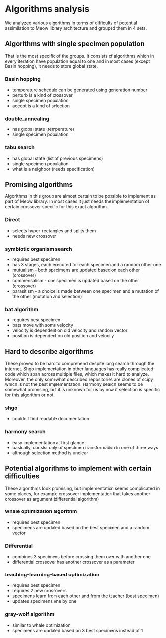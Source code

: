 # Algorithms analysis
We analyzed various algorithms in terms of difficulty of potential assimilation to Meow library architecture and grouped them in 4 sets.

## Algorithms with single specimen population
That is the most specific of the groups. It consists of algorithms which in every iteration have population equal to one and in most cases (except Basin hopping), it needs to store global state.

### Basin hopping
- temperature schedule can be generated using generation number
- perturb is a kind of crossover
- single specimen population
- accept is a kind of selection

### double_annealing
- has global state (temperature)
- single specimen population

### tabu search
- has global state (list of previous specimens)
- single specimen population
- what is a neighbor (needs specification)

## Promising algorithms
Algorithms in this group are almost certain to be possible to implement as part of Meow library. In most cases it just needs the implementation of certain crossover specific for this exact algorithm.

### Direct
- selects hyper-rectangles and splits them
- needs new crossover

### symbiotic organism search
- requires best specimen
- has 3 stages, each executed for each specimen and a random other one
- mutualism - both specimens are updated based on each other (crossover)
- commensalism - one specimen is updated based on the other (crossover)
- parasitism - a choice is made between one specimen and a mutation of the other (mutation and selection) 

### bat algorithm
- requires best specimen
- bats move with some velocity
- velocity is dependent on old velocity and random vector
- position is dependent on old position and velocity

## Hard to describe algorithms
These proved to be hard to comprehend despite long search through the internet. Shgo implementation in other languages has really complicated code which span across multiple files, which makes it hard to analyze. Moreover, the only somewhat described repositories are clones of scipy which is not the best implementation. Harmony search seems to be somewhat promising, but it is unknown for us by now if selection is specific for this algorithm or not. 

### shgo
- couldn’t find readable documentation 

### harmony search
- easy implementation at first glance
- basically, consist only of specimen transformation in one of three ways
- although selection method is unclear 

## Potential algorithms to implement with certain difficulties
These algorithms look promising, but implementation seems complicated in some places, for example crossover implementation that takes another crossover as argument (differential algorithm)

### whale optimization algorithm
- requires best specimen
- specimens are updated based on the best specimen and a random vector

### Differential
- combines 3 specimens before crossing them over with another one
- differential crossover has another crossover as a parameter

### teaching-learning-based optimization
- requires best specimen
- requires 2 new crossovers
- specimens learn from each other and from the teacher (best specimen)
- updates specimens one by one

### gray-wolf algorithm
- similar to whale optimization
- specimens are updated based on 3 best specimens instead of 1
